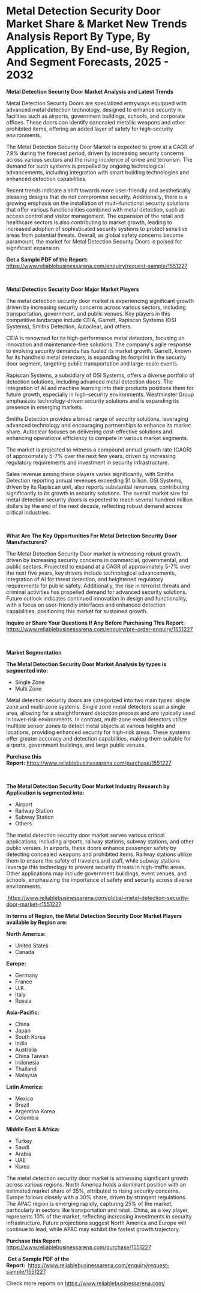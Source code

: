 <p><h1>Metal Detection Security Door Market Share & Market New Trends Analysis Report By Type, By Application, By End-use, By Region, And Segment Forecasts, 2025 - 2032</h1></p><p><strong>Metal Detection Security Door Market Analysis and Latest Trends</strong></p>
<p><p>Metal Detection Security Doors are specialized entryways equipped with advanced metal detection technology, designed to enhance security in facilities such as airports, government buildings, schools, and corporate offices. These doors can identify concealed metallic weapons and other prohibited items, offering an added layer of safety for high-security environments.</p><p>The Metal Detection Security Door Market is expected to grow at a CAGR of 7.9% during the forecast period, driven by increasing security concerns across various sectors and the rising incidence of crime and terrorism. The demand for such systems is propelled by ongoing technological advancements, including integration with smart building technologies and enhanced detection capabilities.</p><p>Recent trends indicate a shift towards more user-friendly and aesthetically pleasing designs that do not compromise security. Additionally, there is a growing emphasis on the installation of multi-functional security solutions that offer various functionalities combined with metal detection, such as access control and visitor management. The expansion of the retail and healthcare sectors is also contributing to market growth, leading to increased adoption of sophisticated security systems to protect sensitive areas from potential threats. Overall, as global safety concerns become paramount, the market for Metal Detection Security Doors is poised for significant expansion.</p></p>
<p><strong>Get a Sample PDF of the Report:&nbsp;</strong> <a href="https://www.reliablebusinessarena.com/enquiry/request-sample/1551227?utm_campaign=2143&utm_medium=2&utm_source=Github&utm_content=ia&utm_term=27022025&utm_id=metal-detection-security-door">https://www.reliablebusinessarena.com/enquiry/request-sample/1551227</a></p>
<p>&nbsp;</p>
<p><strong>Metal Detection Security Door Major Market Players</strong></p>
<p><p>The metal detection security door market is experiencing significant growth driven by increasing security concerns across various sectors, including transportation, government, and public venues. Key players in this competitive landscape include CEIA, Garrett, Rapiscan Systems (OSI Systems), Smiths Detection, Autoclear, and others. </p><p>CEIA is renowned for its high-performance metal detectors, focusing on innovation and maintenance-free solutions. The company's agile response to evolving security demands has fueled its market growth. Garrett, known for its handheld metal detectors, is expanding its footprint in the security door segment, targeting public transportation and large-scale events.</p><p>Rapiscan Systems, a subsidiary of OSI Systems, offers a diverse portfolio of detection solutions, including advanced metal detection doors. The integration of AI and machine learning into their products positions them for future growth, especially in high-security environments. Westminster Group emphasizes technology-driven security solutions and is expanding its presence in emerging markets.</p><p>Smiths Detection provides a broad range of security solutions, leveraging advanced technology and encouraging partnerships to enhance its market share. Autoclear focuses on delivering cost-effective solutions and enhancing operational efficiency to compete in various market segments.</p><p>The market is projected to witness a compound annual growth rate (CAGR) of approximately 5-7% over the next few years, driven by increasing regulatory requirements and investment in security infrastructure. </p><p>Sales revenue among these players varies significantly, with Smiths Detection reporting annual revenues exceeding $1 billion. OSI Systems, driven by its Rapiscan unit, also reports substantial revenues, contributing significantly to its growth in security solutions. The overall market size for metal detection security doors is expected to reach several hundred million dollars by the end of the next decade, reflecting robust demand across critical industries.</p></p>
<p>&nbsp;</p>
<p><strong>What Are The Key Opportunities For Metal Detection Security Door Manufacturers?</strong></p>
<p><p>The Metal Detection Security Door market is witnessing robust growth, driven by increasing security concerns in commercial, governmental, and public sectors. Projected to expand at a CAGR of approximately 5-7% over the next five years, key drivers include technological advancements, integration of AI for threat detection, and heightened regulatory requirements for public safety. Additionally, the rise in terrorist threats and criminal activities has propelled demand for advanced security solutions. Future outlook indicates continued innovation in design and functionality, with a focus on user-friendly interfaces and enhanced detection capabilities, positioning this market for sustained growth.</p></p>
<p><strong>Inquire or Share Your Questions If Any Before Purchasing This Report:</strong> <a href="https://www.reliablebusinessarena.com/enquiry/pre-order-enquiry/1551227?utm_campaign=2143&utm_medium=2&utm_source=Github&utm_content=ia&utm_term=27022025&utm_id=metal-detection-security-door">https://www.reliablebusinessarena.com/enquiry/pre-order-enquiry/1551227</a></p>
<p>&nbsp;</p>
<p><strong>Market Segmentation</strong></p>
<p><strong>The Metal Detection Security Door Market Analysis by types is segmented into:</strong></p>
<p><ul><li>Single Zone</li><li>Multi Zone</li></ul></p>
<p><p>Metal detection security doors are categorized into two main types: single zone and multi-zone systems. Single zone metal detectors scan a single area, allowing for a straightforward detection process and are typically used in lower-risk environments. In contrast, multi-zone metal detectors utilize multiple sensor zones to detect metal objects at various heights and locations, providing enhanced security for high-risk areas. These systems offer greater accuracy and detection capabilities, making them suitable for airports, government buildings, and large public venues.</p></p>
<p><strong>Purchase this Report:&nbsp;</strong><a href="https://www.reliablebusinessarena.com/purchase/1551227?utm_campaign=2143&utm_medium=2&utm_source=Github&utm_content=ia&utm_term=27022025&utm_id=metal-detection-security-door">https://www.reliablebusinessarena.com/purchase/1551227</a></p>
<p>&nbsp;</p>
<p><strong>The Metal Detection Security Door Market Industry Research by Application is segmented into:</strong></p>
<p><ul><li>Airport</li><li>Railway Station</li><li>Subway Station</li><li>Others</li></ul></p>
<p><p>The metal detection security door market serves various critical applications, including airports, railway stations, subway stations, and other public venues. In airports, these doors enhance passenger safety by detecting concealed weapons and prohibited items. Railway stations utilize them to ensure the safety of travelers and staff, while subway stations leverage this technology to prevent security threats in high-traffic areas. Other applications may include government buildings, event venues, and schools, emphasizing the importance of safety and security across diverse environments.</p></p>
<p><a href="https://www.reliablebusinessarena.com/global-metal-detection-security-door-market-r1551227?utm_campaign=2143&utm_medium=2&utm_source=Github&utm_content=ia&utm_term=27022025&utm_id=metal-detection-security-door">&nbsp;https://www.reliablebusinessarena.com/global-metal-detection-security-door-market-r1551227</a></p>
<p><strong>In terms of Region, the Metal Detection Security Door Market Players available by Region are:</strong></p>
<p>
    <p> <strong> North America: </strong>
        <ul>
            <li>United States</li>
            <li>Canada</li>
        </ul>
        </p> 
    <p> <strong> Europe: </strong>
        <ul>
            <li>Germany</li>
            <li>France</li>
            <li>U.K.</li>
            <li>Italy</li>
            <li>Russia</li>
        </ul>
        </p> 
    <p> <strong> Asia-Pacific: </strong>
        <ul>
            <li>China</li>
            <li>Japan</li>
            <li>South Korea</li>
            <li>India</li>
            <li>Australia</li>
            <li>China Taiwan</li>
            <li>Indonesia</li>
            <li>Thailand</li>
            <li>Malaysia</li>
        </ul>
        </p> 
    <p> <strong> Latin America: </strong>
        <ul>
            <li>Mexico</li>
            <li>Brazil</li>
            <li>Argentina Korea</li>
            <li>Colombia</li>
        </ul>
        </p> 
    <p> <strong> Middle East & Africa: </strong>
        <ul>
            <li>Turkey</li>
            <li>Saudi</li>
            <li>Arabia</li>
            <li>UAE</li>
            <li>Korea</li>
        </ul>
    </p>
    </p>
<p><p>The metal detection security door market is witnessing significant growth across various regions. North America holds a dominant position with an estimated market share of 35%, attributed to rising security concerns. Europe follows closely with a 30% share, driven by stringent regulations. The APAC region is emerging rapidly, capturing 25% of the market, particularly in sectors like transportation and retail. China, as a key player, represents 10% of the market, reflecting increasing investments in security infrastructure. Future projections suggest North America and Europe will continue to lead, while APAC may exhibit the fastest growth trajectory.</p></p>
<p><strong>Purchase this Report: </strong><a href="https://www.reliablebusinessarena.com/purchase/1551227?utm_campaign=2143&utm_medium=2&utm_source=Github&utm_content=ia&utm_term=27022025&utm_id=metal-detection-security-door">https://www.reliablebusinessarena.com/purchase/1551227</a></p>
<p>&nbsp;<strong>Get a Sample PDF of the Report:&nbsp;&nbsp;</strong><a href="https://www.reliablebusinessarena.com/enquiry/request-sample/1551227?utm_campaign=2143&utm_medium=2&utm_source=Github&utm_content=ia&utm_term=27022025&utm_id=metal-detection-security-door">https://www.reliablebusinessarena.com/enquiry/request-sample/1551227</a></p>
<p><strong></strong></p>
<p>Check more reports on <a href="https://www.reliablebusinessarena.com/?utm_campaign=2143&utm_medium=2&utm_source=Github&utm_content=ia&utm_term=27022025&utm_id=metal-detection-security-door">https://www.reliablebusinessarena.com/</a></p>